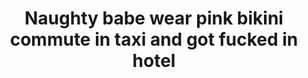 ---
layout: post
title: Naughty babe wear pink bikini commute in taxi and got fucked in hotel
duration: '12:15'
view: 220
rate: 2
video: 'https://www.faptube.com/embed/20377'
category:
 - blowjob
 - brunette
 - cab
 - gorgeous
 - rough
 - skinny
 - stunning
tags: 
 - sucked
 - fucked
priority: 0.9
changefreq: daily
---